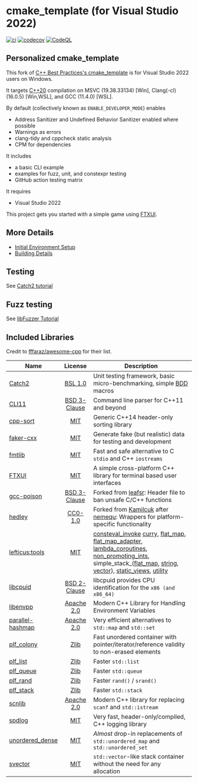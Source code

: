 # cmake_template (for Visual Studio 2022)

[![ci](https://github.com/cblck/cmake_template/actions/workflows/ci.yml/badge.svg)](https://github.com/cblck/cmake_template/actions/workflows/ci.yml)
[![codecov](https://codecov.io/gh/cblck/cmake_template/branch/main/graph/badge.svg)](https://codecov.io/gh/cblck/cmake_template)
[![CodeQL](https://github.com/cblck/cmake_template/actions/workflows/codeql-analysis.yml/badge.svg)](https://github.com/cblck/cmake_template/actions/workflows/codeql-analysis.yml)

## Personalized cmake_template

This fork of [C++ Best Practices's cmake_template](https://github.com/cpp-best-practices/cmake_template) is for Visual Studio 2022 users on Windows.

It targets [C++20](https://en.cppreference.com/w/cpp/compiler_support) compilation on MSVC (19.38.33134) [Win], Clang(-cl) (16.0.5) [Win,WSL], and GCC (11.4.0) [WSL].

By default (collectively known as `ENABLE_DEVELOPER_MODE`) enables
 * Address Sanitizer and Undefined Behavior Sanitizer enabled where possible
 * Warnings as errors
 * clang-tidy and cppcheck static analysis
 * CPM for dependencies

It includes
 * a basic CLI example
 * examples for fuzz, unit, and constexpr testing
 * GitHub action testing matrix

It requires
 * Visual Studio 2022

This project gets you started with a simple game using [FTXUI](https://github.com/ArthurSonzogni/FTXUI).

## More Details
 * [Initial Environment Setup](README_dependencies.md)
 * [Building Details](README_building.md)

## Testing
See [Catch2 tutorial](https://github.com/catchorg/Catch2/blob/master/docs/tutorial.md)

## Fuzz testing
See [libFuzzer Tutorial](https://github.com/google/fuzzing/blob/master/tutorial/libFuzzerTutorial.md)

## Included Libraries
Credit to [fffaraz/awesome-cpp](https://github.com/fffaraz/awesome-cpp) for their list.

|                     Name                     |      License      |      Description      |
|----------------------------------------------|:-----------------:|-----------------------|
| [Catch2](https://github.com/catchorg/Catch2)									| [BSL 1.0](https://github.com/catchorg/Catch2/blob/devel/LICENSE.txt)				| Unit testing framework, basic micro-benchmarking, simple [BDD](https://en.wikipedia.org/wiki/Behavior-driven_development) macros |
| [CLI11](https://github.com/CLIUtils/CLI11)									| [BSD 3-Clause](https://github.com/CLIUtils/CLI11/blob/main/LICENSE)				| Command line parser for C++11 and beyond |
| [cpp-sort](https://github.com/Morwenn/cpp-sort)								| [MIT](https://github.com/Morwenn/cpp-sort/blob/1.x.y-develop/LICENSE.txt)			| Generic C++14 header-only sorting library |
| [faker-cxx](https://github.com/cieslarmichal/faker-cxx)						| [MIT](https://github.com/cieslarmichal/faker-cxx/blob/main/LICENSE)				| Generate fake (but realistic) data for testing and development |
| [fmtlib](https://github.com/fmtlib/fmt)										| [MIT](https://github.com/fmtlib/fmt/blob/master/LICENSE)							| Fast and safe alternative to C `stdio` and C++ `iostreams` |
| [FTXUI](https://github.com/ArthurSonzogni/FTXUI)								| [MIT](https://github.com/ArthurSonzogni/FTXUI/blob/main/LICENSE)					| A simple cross-platform C++ library for terminal based user interfaces |
| [gcc-poison](https://github.com/cblck/gcc-poison)								| [BSD 3-Clause](https://github.com/cblck/gcc-poison/blob/master/LICENSE)			| Forked from [leafsr](https://github.com/leafsr/gcc-poison): Header file to ban unsafe C/C++ functions |
| [hedley](https://github.com/cblck/hedley)										| [CC0-1.0](https://github.com/cblck/hedley/blob/master/LICENSE)					| Forked from [Kamilcuk](https://github.com/Kamilcuk/hedley) after [nemequ](https://github.com/nemequ/hedley): Wrappers for platform-specific functionality |
| [lefticus:tools](https://github.com/lefticus/tools/tree/update_build_system)	| [MIT](https://github.com/lefticus/tools/blob/update_build_system/LICENSE)			| [consteval_invoke](https://github.com/lefticus/tools/blob/update_build_system/include/lefticus/tools/consteval_invoke.hpp) [curry](https://github.com/lefticus/tools/blob/update_build_system/include/lefticus/tools/curry.hpp), [flat_map](https://github.com/lefticus/tools/blob/update_build_system/include/lefticus/tools/flat_map.hpp), [flat_map_adapter](https://github.com/lefticus/tools/blob/update_build_system/include/lefticus/tools/flat_map_adapter.hpp), [lambda_coroutines](https://github.com/lefticus/tools/blob/update_build_system/include/lefticus/tools/lambda_coroutines.hpp), [non_promoting_ints](https://github.com/lefticus/tools/blob/update_build_system/include/lefticus/tools/non_promoting_ints.hpp), simple_stack_([flat_map](https://github.com/lefticus/tools/blob/update_build_system/include/lefticus/tools/simple_stack_flat_map.hpp), [string](https://github.com/lefticus/tools/blob/update_build_system/include/lefticus/tools/simple_stack_string.hpp), [vector](https://github.com/lefticus/tools/blob/update_build_system/include/lefticus/tools/simple_stack_vector.hpp)), [static_views](https://github.com/lefticus/tools/blob/update_build_system/include/lefticus/tools/static_views.hpp), [utility](https://github.com/lefticus/tools/blob/update_build_system/include/lefticus/tools/utility.hpp) |
| [libcpuid](https://github.com/anrieff/libcpuid/)								| [BSD 2-Clause](https://github.com/anrieff/libcpuid/blob/master/COPYING)			| libcpuid provides CPU identification for the `x86 (and x86_64)` |
| [libenvpp](https://github.com/ph3at/libenvpp)									| [Apache 2.0](https://github.com/ph3at/libenvpp/blob/main/LICENSE)					| Modern C++ Library for Handling Environment Variables |
| [parallel-hashmap](https://github.com/greg7mdp/parallel-hashmap)				| [Apache 2.0](https://github.com/greg7mdp/parallel-hashmap/blob/master/LICENSE)	| Very efficient alternatives to `std::map` and `std::set` |
| [plf_colony](https://github.com/mattreecebentley/plf_colony)					| [Zlib](https://github.com/mattreecebentley/plf_colony/blob/master/LICENSE.md)		| Fast unordered container with pointer/iterator/reference validity to non-erased elements |
| [plf_list](https://github.com/mattreecebentley/plf_list)						| [Zlib](https://github.com/mattreecebentley/plf_list/blob/master/LICENSE.md)		| Faster `std::list` |
| [plf_queue](https://github.com/mattreecebentley/plf_queue)					| [Zlib](https://github.com/mattreecebentley/plf_queue/blob/main/LICENSE)			| Faster `std::queue` |
| [plf_rand](https://github.com/mattreecebentley/plf_rand)						| [Zlib](https://plflib.org/rand.htm#license)										| Faster `rand()` / `srand()` |
| [plf_stack](https://github.com/mattreecebentley/plf_stack)					| [Zlib](https://github.com/mattreecebentley/plf_stack/blob/master/LICENSE.md)		| Faster `std::stack` |
| [scnlib](https://github.com/eliaskosunen/scnlib)								| [Apache 2.0](https://github.com/eliaskosunen/scnlib/blob/master/LICENSE)			| Modern C++ library for replacing `scanf` and `std::istream` |
| [spdlog](https://github.com/gabime/spdlog)									| [MIT](https://github.com/gabime/spdlog/blob/v1.x/LICENSE)							| Very fast, header-only/compiled, C++ logging library |
| [unordered_dense](https://github.com/martinus/unordered_dense)				| [MIT](https://github.com/martinus/unordered_dense/blob/main/LICENSE)				| *Almost* drop-in replacements of `std::unordered_map` and `std::unordered_set` |
| [svector](https://github.com/martinus/svector)								| [MIT](https://github.com/martinus/svector/blob/main/LICENSE)						| `std::vector`-like stack container without the need for any allocation |
